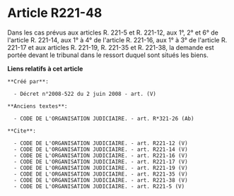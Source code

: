 # Article R221-48

Dans les cas prévus aux articles R. 221-5 et R. 221-12, aux 1°, 2° et 6° de l'article R. 221-14, aux 1° à 4° de l'article R.
221-16, aux 1° à 3° de l'article R. 221-17 et aux articles R. 221-19, R. 221-35 et R. 221-38, la demande est portée devant le
tribunal dans le ressort duquel sont situés les biens.

**Liens relatifs à cet article**

	**Créé par**:

	  - Décret n°2008-522 du 2 juin 2008 - art. (V)

	**Anciens textes**:

	  - CODE DE L'ORGANISATION JUDICIAIRE. - art. R*321-26 (Ab)

	**Cite**:

	  - CODE DE L'ORGANISATION JUDICIAIRE. - art. R221-12 (V)
	  - CODE DE L'ORGANISATION JUDICIAIRE. - art. R221-14 (V)
	  - CODE DE L'ORGANISATION JUDICIAIRE. - art. R221-16 (V)
	  - CODE DE L'ORGANISATION JUDICIAIRE. - art. R221-17 (V)
	  - CODE DE L'ORGANISATION JUDICIAIRE. - art. R221-19 (V)
	  - CODE DE L'ORGANISATION JUDICIAIRE. - art. R221-35 (V)
	  - CODE DE L'ORGANISATION JUDICIAIRE. - art. R221-38 (V)
	  - CODE DE L'ORGANISATION JUDICIAIRE. - art. R221-5 (V)
